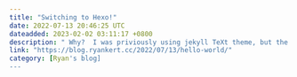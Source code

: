 ```yaml
---
title: "Switching to Hexo!"
date: 2022-07-13 20:46:25 UTC
dateadded: 2023-02-02 03:11:17 +0800
description: " Why?  I was priviously using jekyll TeXt theme, but the code block sho "
link: "https://blog.ryankert.cc/2022/07/13/hello-world/"
category: [Ryan's blog]
---
```

